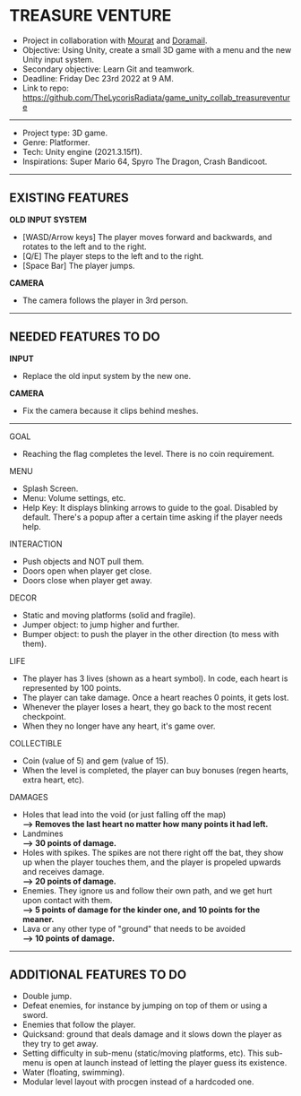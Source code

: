 # TREASURE VENTURE

- Project in collaboration with [Mourat](https://github.com/Mourat) and [Doramail](https://github.com/doramail).
- Objective: Using Unity, create a small 3D game with a menu and the new Unity input system.
- Secondary objective: Learn Git and teamwork.
- Deadline: Friday Dec 23rd 2022 at 9 AM.
- Link to repo: https://github.com/TheLycorisRadiata/game_unity_collab_treasureventure

---

- Project type: 3D game.
- Genre: Platformer.
- Tech: Unity engine (2021.3.15f1).
- Inspirations: Super Mario 64, Spyro The Dragon, Crash Bandicoot.

---

## EXISTING FEATURES

**OLD INPUT SYSTEM**
- [WASD/Arrow keys] The player moves forward and backwards, and rotates to the left and to the right.
- [Q/E] The player steps to the left and to the right.
- [Space Bar] The player jumps.

**CAMERA**
- The camera follows the player in 3rd person.

---

## NEEDED FEATURES TO DO

**INPUT**
- Replace the old input system by the new one.

**CAMERA**
- Fix the camera because it clips behind meshes.

---

GOAL
- Reaching the flag completes the level. There is no coin requirement.

MENU
- Splash Screen.
- Menu: Volume settings, etc.
- Help Key: It displays blinking arrows to guide to the goal. Disabled by default. There's a popup after a certain time asking if the player needs help.

INTERACTION
- Push objects and NOT pull them.
- Doors open when player get close.
- Doors close when player get away.

DECOR
- Static and moving platforms (solid and fragile).
- Jumper object: to jump higher and further.
- Bumper object: to push the player in the other direction (to mess with them).

LIFE
- The player has 3 lives (shown as a heart symbol). In code, each heart is represented by 100 points.
- The player can take damage. Once a heart reaches 0 points, it gets lost.
- Whenever the player loses a heart, they go back to the most recent checkpoint.
- When they no longer have any heart, it's game over.

COLLECTIBLE
- Coin (value of 5) and gem (value of 15).
- When the level is completed, the player can buy bonuses (regen hearts, extra heart, etc).

DAMAGES
- Holes that lead into the void (or just falling off the map)  
**--> Removes the last heart no matter how many points it had left.**
- Landmines  
**--> 30 points of damage.**
- Holes with spikes. The spikes are not there right off the bat, they show up when the player touches them, and the player is propeled upwards and receives damage.  
**--> 20 points of damage.**
- Enemies. They ignore us and follow their own path, and we get hurt upon contact with them.  
**--> 5 points of damage for the kinder one, and 10 points for the meaner.**
- Lava or any other type of "ground" that needs to be avoided  
**--> 10 points of damage.**

---

## ADDITIONAL FEATURES TO DO

- Double jump.
- Defeat enemies, for instance by jumping on top of them or using a sword.
- Enemies that follow the player.
- Quicksand: ground that deals damage and it slows down the player as they try to get away.
- Setting difficulty in sub-menu (static/moving platforms, etc). This sub-menu is open at launch instead of letting the player guess its existence.
- Water (floating, swimming).
- Modular level layout with procgen instead of a hardcoded one.


